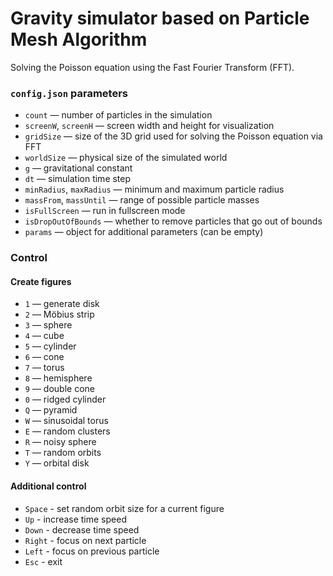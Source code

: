 # Gravity simulator based on Particle Mesh Algorithm 

Solving the Poisson equation using the Fast Fourier Transform (FFT).

### `config.json` parameters

- `count` — number of particles in the simulation
- `screenW`, `screenH` — screen width and height for visualization
- `gridSize` — size of the 3D grid used for solving the Poisson equation via FFT
- `worldSize` — physical size of the simulated world
- `g` — gravitational constant
- `dt` — simulation time step
- `minRadius`, `maxRadius` — minimum and maximum particle radius
- `massFrom`, `massUntil` — range of possible particle masses
- `isFullScreen` — run in fullscreen mode
- `isDropOutOfBounds` — whether to remove particles that go out of bounds
- `params` — object for additional parameters (can be empty)

### Control

#### Create figures

- `1` — generate disk
- `2` — Möbius strip
- `3` — sphere
- `4` — cube
- `5` — cylinder
- `6` — cone
- `7` — torus
- `8` — hemisphere
- `9` — double cone
- `0` — ridged cylinder
- `Q` — pyramid
- `W` — sinusoidal torus
- `E` — random clusters
- `R` — noisy sphere
- `T` — random orbits
- `Y` — orbital disk

#### Additional control

- `Space` - set random orbit size for a current figure
- `Up` - increase time speed
- `Down` - decrease time speed
- `Right` - focus on next particle
- `Left` - focus on previous particle
- `Esc` - exit

